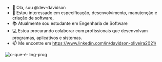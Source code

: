 - 👋 Ola, sou @dev-davidson
- 👀 Estou interessado em especificação, desenvolvimento, manutenção e criação de software,
- 📚 Atualmente sou estudante em Engenharia de Software
- 💻 Estou procurando colaborar com profissionais que desenvolvam programas, aplicativos e sistemas.
- 📫 Me encontre em https://www.linkedin.com/in/davidson-oliveira2021/

<!---
dev-davidson/dev-davidson is a ✨ special ✨ repository because its `README.md` (this file) appears on your GitHub profile.
You can click the Preview link to take a look at your changes.
--->

![o-que-é-ling-prog](https://user-images.githubusercontent.com/74470344/156952705-f6986bf2-6dcd-45c5-a5ec-e59b73e458c1.jpg)
